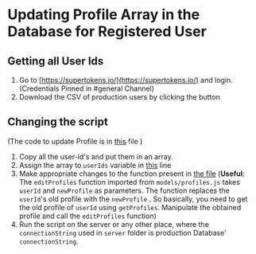 # Updating Profile Array in the Database for Registered User

## Getting all User Ids <a id="cc7610a5-4c7f-4866-81d8-6501c67fea96"></a>

1. Go to [https://supertokens.io/](https://supertokens.io/) and login. \(Credentials Pinned in \#general Channel\)
2. Download the CSV of production users by clicking the button

## Changing the script <a id="c8724c99-6653-4279-929c-1e19e779bd4c"></a>

\(The code to update Profile is in [this](https://github.com/Neera-AI/neera/blob/master/server/update_profile_column.js) file \)

1. Copy all the user-id's and put them in an array.
2. Assign the array to `userIds` variable in [this](https://github.com/Neera-AI/neera/blob/master/server/update_profile_column.js#L3) line
3. Make appropriate changes to the function present in [the file](https://github.com/Neera-AI/neera/blob/master/server/update_profile_column.js) \(**Useful**: The `editProfiles` function imported from `models/profiles.js` takes `userId` and `newProfile` as parameters. The function replaces the `userId`'s old profile with the `newProfile` . So basically, you need to get the old profile of `userId` using `getProfiles`. Manipulate the obtained profile and call the `editProfiles` function\)
4. Run the script on the server or any other place, where the `connectionString` used in `server` folder is production Database' `connectionString`.

